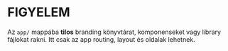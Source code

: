# FIGYELEM
Az `app/` mappába **tilos** branding könyvtárat, komponenseket vagy library fájlokat rakni.
Itt csak az app routing, layout és oldalak lehetnek.
